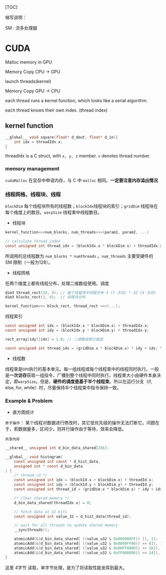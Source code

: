 [TOC]

缩写说明：

SM : 流多处理器

# CUDA

Malloc memory in GPU

Memory Copy CPU -> GPU

launch threads(kernel)

Memory Copy GPU -> CPU

each thread runs a kernel function, which looks like a serial algorithm.

each thread knows their own index. (thread index)

## kernel function

```c
__global__ void square(float* d_dout, float* d_in){
    int idx = threadIdx.x;
}
```

threadIdx is a C struct, with `x, y, z` member. `x` denotes thread number.

### memory management

`cudaMalloc` 在显存中申请内存，与 C 中 `malloc` 相同。**一定要注意内存溢出情况**

### 线程网格、线程块、线程

`blockDim` 每个线程块所有的线程数；`blockIdx`线程块的索引；`gridDim` 线程块在每个维度上的数目。`warpSize` 线程束中线程数目。 

* 线程块

```c
kernel_function<<<num_blocks, num_threads>>>(param1, param2, ...)

// calculate thread index
const unsigned int thread_idx = (blockIdx.x * blockDim.x) + threadIdx.x;
```

所调用的总线程数为 `num_blocks * numthreads` 。`num_threads` 主要受硬件的 SM 限制（一般为128）。

* 线程网格

在两个维度上都有线程分布，处理二维数组使用。调度

```c
dim3 thread_rect(32, 4); // 每个线程块中线程分布 4 (Y 方向) * 32 (X 方向) 
dim3 blocks_rect(1, 4);  // 线程块分布

kernel_function<<< block_rect, thread_rect >>>(...);
```

线程索引

```c
const unsigned int idx = (blockIdx.x * blockDim.x) + threadIdx.x;
const unsigned int idy = (blockIdx.y * blockDim.y) + threadIdx.y;

rect_array[idy][idx] = 1.0; // 二维数组索引赋值

const unsigned int thread_idx = (gridDim.x * blockDim.x) * idy + idx; \\ 线程数
```

* 线程数

线程束是`GPU`执行的基本单元。每一组线程或每个线程束中的线程同时执行。一般是**一次访存**获取一组指令，广播到整个线程中同时执行。线程束大小由硬件本身决定，即`warpSize`。但是，**硬件的调度是基于半个线程束**。所以在运行分支（if, else, for, while）时，尽量保持半个线程束中指令保持一致。

### Example & Problem

* 直方图统计

`原子操作`： 某个线程对数据进行修改时，其它低优先级的操作无法打断它。问题在于，若数据量多，区间少，则并行操作由于等待，效率会降低。

`共享内存`

```c
__shared__ unsigned int d_bin_data_shared[256];

__global__ void histogram(
    const unsigned int const * d_hist_data,
    unsigned int * const d_bin_data
) {
    /* thread id */
    const unsigned int idx = (blockId.x + blockDim.x) + threadId.x;
    const unsigned int idy = (blockId.y + blockDim.y) + threadId.y;
    const unsigned int thread_id = (gridDim.x * blockDim.x) * idy + idx;

    /* clear shared memory */
    d_bin_data_shared[threadIdx.x] = 0;

    // fetch data at 32 bits
    const unsigned int value_32 = d_hist_data[thread_id];

    // wait for all threads to update shared memory
    __syncthreads();

    atomicAdd(&(d_bin_data_shared[ ((value_u32 & 0x000000FF)) ]), 1);
    atomicAdd(&(d_bin_data_shared[ ((value_u32 & 0x0000FF00)) >> 8]), 1);
    atomicAdd(&(d_bin_data_shared[ ((value_u32 & 0x00FF0000)) >> 16]), 1);
    atomicAdd(&(d_bin_data_shared[ ((value_u32 & 0xFF000000)) >> 24]), 1);
}

```

这里 4字节 读取，单字节处理，是为了将读取性能发挥到最大。
